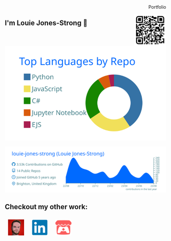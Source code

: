 <div align="right">Portfolio</div>

[<img align="right" alt="Louie Jones-Strong | Portfolio" width="100px"  src="Icons/Portfolio_QR.svg" />][Portfolio]

## I'm **Louie Jones-Strong** 👋

![repos-per-language]

![profile-details]

## Checkout my other work:


[<img alt="Louie Jones-Strong | Portfolio" width="50px" style="margin:10px"  src="Icons/Portfolio.png" />][Portfolio]
[<img alt="Louie Jones-Strong | LinkedIn"  width="50px" style="margin:10px"  src="Icons/linkedin.svg" />][linkedin]
[<img alt="Louie Jones-Strong | itch.io"   width="50px" style="margin:10px"  src="Icons/itch.svg" />][itch.io]


[Portfolio]: https://louie-jones-strong.github.io/
[linkedin]: https://www.linkedin.com/in/louie-jones-strong
[itch.io]: https://louie-js.itch.io/

<!-- images -->
[profile-details]: https://raw.githubusercontent.com/louie-jones-strong/louie-jones-strong/master/profile-summary-card-output/transparent/0-profile-details.svg
[repos-per-language]: https://raw.githubusercontent.com/louie-jones-strong/louie-jones-strong/master/profile-summary-card-output/transparent/1-repos-per-language.svg
